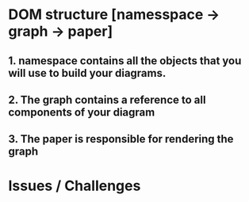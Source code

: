 # DOM structure [namesspace -> graph -> paper]

## 1. namespace contains all the objects that you will use to build your diagrams.

## 2. The graph contains a reference to all components of your diagram

## 3. The paper is responsible for rendering the graph

# Issues / Challenges

